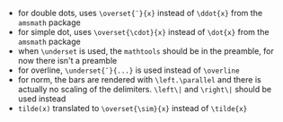 - for double dots, uses `\overset{¨}{x}` instead of `\ddot{x}` from the `amsmath` package
- for simple dot, uses `\overset{\cdot}{x}` instead of `\dot{x}` from the `amsmath` package
- when `\underset` is used, the `mathtools` should be in the preamble, for now there isn't a preamble
- for overline, `\underset{¯}{...}` is used instead of `\overline` 
- for norm, the bars are rendered with `\left.\parallel` and there is actually no scaling of the delimiters. `\left\|` and `\right\|` should be used instead
- `tilde(x)` translated to `\overset{\sim}{x}` instead of `\tilde{x}`